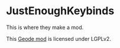 # JustEnoughKeybinds
This is where they make a mod.

This [Geode mod](https://geode-sdk.org) is licensed under LGPLv2.